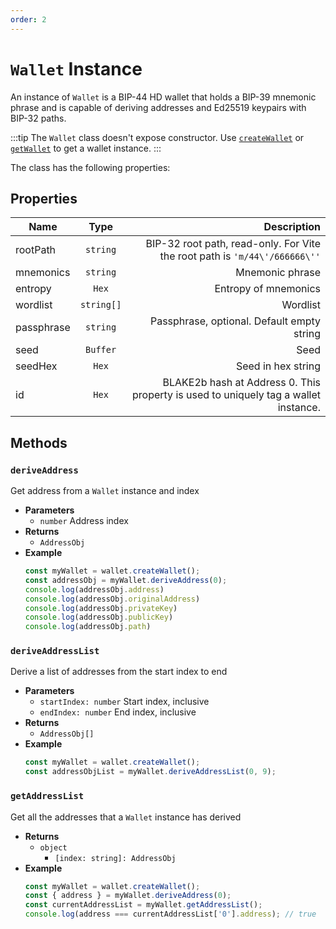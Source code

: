 ```yaml
---
order: 2
---
```


# `Wallet` Instance

An instance of `Wallet` is a BIP-44 HD wallet that holds a BIP-39 mnemonic phrase and is capable of deriving addresses and Ed25519 keypairs with BIP-32 paths. 

:::tip
The `Wallet` class doesn't expose constructor. Use [`createWallet`](7.%20Wallet.md#createwallet) or [`getWallet`](7.%20Wallet.md#getwallet) to get a wallet instance.
:::

The class has the following properties:

## Properties
|  Name  | Type | Description |
|-|:-:|-:|
| rootPath | `string` | BIP-32 root path, read-only. For Vite the root path is `'m/44\'/666666\''` |
| mnemonics | `string` | Mnemonic phrase |
| entropy | `Hex` | Entropy of mnemonics |
| wordlist | `string[]` | Wordlist |
| passphrase | `string` | Passphrase, optional. Default empty string |
| seed | `Buffer` | Seed |
| seedHex | `Hex` | Seed in hex string |
| id | `Hex` | BLAKE2b hash at Address 0. This property is used to uniquely tag a wallet instance. |

## Methods

### `deriveAddress`
Get address from a `Wallet` instance and index
- **Parameters**
	- `number` Address index
- **Returns**
	- `AddressObj`
- **Example**
	```js
	const myWallet = wallet.createWallet();
	const addressObj = myWallet.deriveAddress(0);
	console.log(addressObj.address)
	console.log(addressObj.originalAddress)
	console.log(addressObj.privateKey)
	console.log(addressObj.publicKey)
	console.log(addressObj.path)
	```

### `deriveAddressList`
Derive a list of addresses from the start index to end
- **Parameters**
	- `startIndex: number` Start index, inclusive
	- `endIndex: number` End index, inclusive
- **Returns**
	- `AddressObj[]`
- **Example**
	```js
	const myWallet = wallet.createWallet();
	const addressObjList = myWallet.deriveAddressList(0, 9);
	```

### `getAddressList`
Get all the addresses that a `Wallet` instance has derived
- **Returns**
	- `object`
		- `[index: string]: AddressObj`
- **Example**
	```js
	const myWallet = wallet.createWallet();
	const { address } = myWallet.deriveAddress(0);
	const currentAddressList = myWallet.getAddressList();
	console.log(address === currentAddressList['0'].address); // true
	```